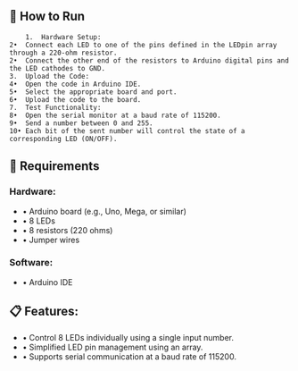 ## 🚀 How to Run
        1.	Hardware Setup:
	2•	Connect each LED to one of the pins defined in the LEDpin array through a 220-ohm resistor.
	2•	Connect the other end of the resistors to Arduino digital pins and the LED cathodes to GND.
	3.	Upload the Code:
	4•	Open the code in Arduino IDE.
	5•	Select the appropriate board and port.
	6•	Upload the code to the board.
  	7.	Test Functionality:
	8•	Open the serial monitor at a baud rate of 115200.
	9•	Send a number between 0 and 255.
	10•	Each bit of the sent number will control the state of a corresponding LED (ON/OFF).



## 🔧 Requirements

### Hardware:
  -	•	Arduino board (e.g., Uno, Mega, or similar)
  - •	8 LEDs
  -	•	8 resistors (220 ohms)
  -	•	Jumper wires
  
###  Software:
  -	•	Arduino IDE

## 📋 Features:
-	•	Control 8 LEDs individually using a single input number.
-	•	Simplified LED pin management using an array.
-	•	Supports serial communication at a baud rate of 115200.
